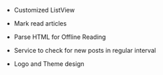 - Customized ListView
- Mark read articles
- Parse HTML for Offline Reading
- Service to check for new posts in regular interval

- Logo and Theme design
